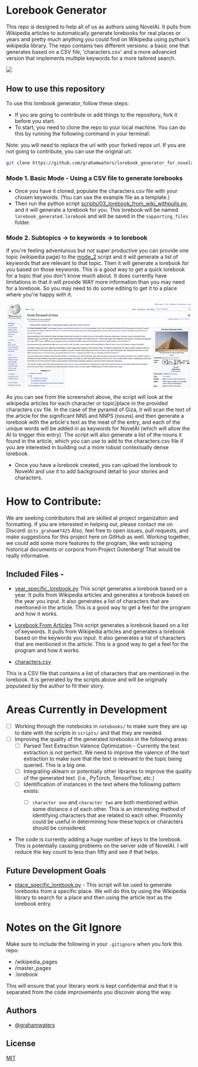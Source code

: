 
# Lorebook Generator

This repo is designed to help all of us as authors using NovelAI. It pulls from Wikipedia articles to automatically generate lorebooks for real places or years and pretty much anything you could find on Wikipedia using python's wikipedia library.
The repo contains two different versions: a basic one that generates based on a CSV file, 'characters.csv' and a more advanced version that implements multiple keywords for a more tailored search.

![](images/main_concept.png)

## How to use this repository

To use this lorebook generator, follow these steps:

- If you are going to contribute or add things to the repository, fork it before you start.
- To start, you need to clone the repo to your local machine. You can do this by running the following command in your terminal:

Note: you will need to replace the url with your forked repos url. If you are not going to contribute, you can use the original url.

```bash
git clone https://github.com/grahamwaters/lorebook_generator_for_novelai
```

### Mode 1. Basic Mode - Using a CSV file to generate lorebooks
- Once you have it cloned, populate the characters.csv file with your chosen keywords. (You can use the example file as a template.)
- Then run the python script [scripts/03_lorebook_from_wiki_withpulls.py](scripts/03_lorebook_from_wiki_withpulls.py), and it will generate a lorebook for you. This lorebook will be named `lorebook_generated.lorebook` and will be saved in the `supporting_files` folder.

### Mode 2. Subtopics -> to keywords -> to lorebook
If you're feeling adventurous but not super productive you can provide one topic (wikipedia page) to the [mode_2](./scripts/04_get_relevant_subtopics.py) script and it will generate a list of keywords that are relevant to that topic. Then it will generate a lorebook for you based on those keywords. This is a good way to get a quick lorebook for a topic that you don't know much about. It does currently have limitations in that it will provide WAY more information than you may need for a lorebook. So you may need to do some editing to get it to a place where you're happy with it.



![](images/greatpyramid.png)

As you can see from the screenshot above, the script will look at the wikipedia articles for each character or topic/place in the provided characters csv file. In the case of the pyramid of Giza, it will scan the text of the article for the significant NNS and NNPS (nouns) and then generate a lorebook with the article's text as the meat of the entry, and each of the unique words will be added in as keywords for NovelAI (which will allow the AI to trigger this entry). The script will also generate a list of the nouns it found in the article, which you can use to add to the characters.csv file if you are interested in building out a more robust contextually dense lorebook.

- Once you have a lorebook created, you can upload the lorebook to NovelAI and use it to add background detail to your stories and characters.
# How to Contribute:
We are seeking contributors that are skilled at project organization and formatting. If you are interested in helping out, please contact me on Discord: `@its_graham#7425`
Also, feel free to open issues, pull requests, and make suggestions for this project here on GitHub as well. Working together, we could add some more features to the program, like web scraping historical documents or corpora from Project Gutenberg! That would be really informative.

## Included Files -
- [year_specific_lorebook.py](scripts/01_lorebook_from_year.py)
This script generates a lorebook based on a year. It pulls from Wikipedia articles and generates a lorebook based on the year you input. It also generates a list of characters that are mentioned in the article. This is a good way to get a feel for the program and how it works.

- [Lorebook From Articles](scripts/02_lorebook_from_downloaded_wiki_articles.py)
This script generates a lorebook based on a list of keywords. It pulls from Wikipedia articles and generates a lorebook based on the keywords you input. It also generates a list of characters that are mentioned in the article. This is a good way to get a feel for the program and how it works.

- [characters.csv](characters.csv)

This is a CSV file that contains a list of characters that are mentioned in the lorebook. It is generated by the scripts above and will be originally populated by the author to fit their story.


# Areas Currently in Development
- [ ] Working through the notebooks in `notebooks/` to make sure they are up to date with the scripts in `scripts/` and that they are needed.
- [ ] Improving the quality of the generated lorebooks in the following areas:
  - [ ] Parsed Text Extraction Valence Optimization - Currently the text extraction is not perfect. We need to improve the valence of the text extraction to make sure that the text is relevant to the topic being queried. This is a big one.
  - [ ] Integrating sklearn or potentially other libraries to improve the quality of the generated text. (i.e., PyTorch, TensorFlow, etc.)
  - [ ] Identification of instances in the text where the following pattern exists:
    - [ ] `character one` and `character two` are both mentioned within some distance `d` of each other. This is an interesting method of identifying characters that are related to each other. Proximity could be useful in determining how these topics or characters should be considered.


- The code is currently adding a huge number of keys to the lorebook. This is potentially causing problems on the server side of NovelAI. I will reduce the key count to less than fifty and see if that helps.






## Future Development Goals
- [place_specific_lorebook.py](scripts/02_lorebook_from_place.py) - This script will be used to generate lorebooks from a specific place. We will do this by using the Wikipedia library to search for a place and then using the article text as the lorebook entry.

# Notes on the Git Ignore
Make sure to include the following in your `.gitignore` when you fork this repo:
- /wikipedia_pages
- /master_pages
- .lorebook

This will ensure that your literary work is kept confidential and that it is separated from the code improvements you discover along the way.


## Authors

- [@grahamwaters](https://www.github.com/grahamwaters)


## License

[MIT](https://choosealicense.com/licenses/mit/)
